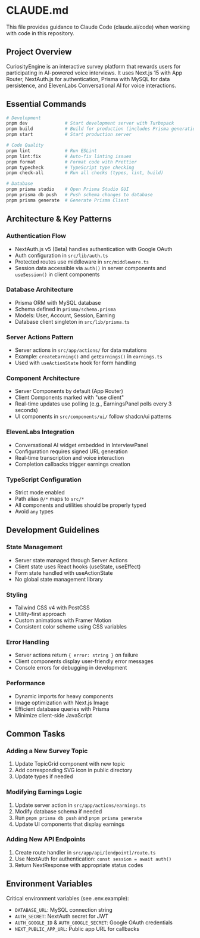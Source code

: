 # CLAUDE.md

This file provides guidance to Claude Code (claude.ai/code) when working with code in this repository.

## Project Overview

CuriosityEngine is an interactive survey platform that rewards users for participating in AI-powered voice interviews. It uses Next.js 15 with App Router, NextAuth.js for authentication, Prisma with MySQL for data persistence, and ElevenLabs Conversational AI for voice interactions.

## Essential Commands

```bash
# Development
pnpm dev              # Start development server with Turbopack
pnpm build            # Build for production (includes Prisma generation)
pnpm start            # Start production server

# Code Quality
pnpm lint             # Run ESLint
pnpm lint:fix         # Auto-fix linting issues
pnpm format           # Format code with Prettier
pnpm typecheck        # TypeScript type checking
pnpm check-all        # Run all checks (types, lint, build)

# Database
pnpm prisma studio    # Open Prisma Studio GUI
pnpm prisma db push   # Push schema changes to database
pnpm prisma generate  # Generate Prisma Client
```

## Architecture & Key Patterns

### Authentication Flow
- NextAuth.js v5 (Beta) handles authentication with Google OAuth
- Auth configuration in `src/lib/auth.ts`
- Protected routes use middleware in `src/middleware.ts`
- Session data accessible via `auth()` in server components and `useSession()` in client components

### Database Architecture
- Prisma ORM with MySQL database
- Schema defined in `prisma/schema.prisma`
- Models: User, Account, Session, Earning
- Database client singleton in `src/lib/prisma.ts`

### Server Actions Pattern
- Server actions in `src/app/actions/` for data mutations
- Example: `createEarning()` and `getEarnings()` in `earnings.ts`
- Used with `useActionState` hook for form handling

### Component Architecture
- Server Components by default (App Router)
- Client Components marked with "use client"
- Real-time updates use polling (e.g., EarningsPanel polls every 3 seconds)
- UI components in `src/components/ui/` follow shadcn/ui patterns

### ElevenLabs Integration
- Conversational AI widget embedded in InterviewPanel
- Configuration requires signed URL generation
- Real-time transcription and voice interaction
- Completion callbacks trigger earnings creation

### TypeScript Configuration
- Strict mode enabled
- Path alias `@/*` maps to `src/*`
- All components and utilities should be properly typed
- Avoid `any` types

## Development Guidelines

### State Management
- Server state managed through Server Actions
- Client state uses React hooks (useState, useEffect)
- Form state handled with useActionState
- No global state management library

### Styling
- Tailwind CSS v4 with PostCSS
- Utility-first approach
- Custom animations with Framer Motion
- Consistent color scheme using CSS variables

### Error Handling
- Server actions return `{ error: string }` on failure
- Client components display user-friendly error messages
- Console errors for debugging in development

### Performance
- Dynamic imports for heavy components
- Image optimization with Next.js Image
- Efficient database queries with Prisma
- Minimize client-side JavaScript

## Common Tasks

### Adding a New Survey Topic
1. Update TopicGrid component with new topic
2. Add corresponding SVG icon in public directory
3. Update types if needed

### Modifying Earnings Logic
1. Update server action in `src/app/actions/earnings.ts`
2. Modify database schema if needed
3. Run `pnpm prisma db push` and `pnpm prisma generate`
4. Update UI components that display earnings

### Adding New API Endpoints
1. Create route handler in `src/app/api/[endpoint]/route.ts`
2. Use NextAuth for authentication: `const session = await auth()`
3. Return NextResponse with appropriate status codes

## Environment Variables

Critical environment variables (see .env.example):
- `DATABASE_URL`: MySQL connection string
- `AUTH_SECRET`: NextAuth secret for JWT
- `AUTH_GOOGLE_ID` & `AUTH_GOOGLE_SECRET`: Google OAuth credentials
- `NEXT_PUBLIC_APP_URL`: Public app URL for callbacks
